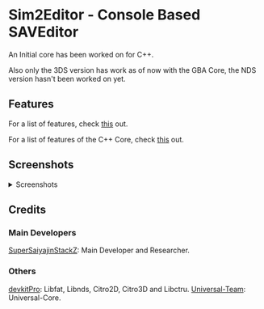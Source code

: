 # Sim2Editor - Console Based SAVEditor

An Initial core has been worked on for C++.

Also only the 3DS version has work as of now with the GBA Core, the NDS version hasn't been worked on yet.


## Features
For a list of features, check [this](https://github.com/Universal-Team/Sim2Editor/blob/console/Feature-List.md) out.

For a list of features of the C++ Core, check [this](https://github.com/Universal-Team/Sim2Editor/blob/console/Core-List.md) out.

## Screenshots

<details><summary>Screenshots</summary>

**Screenshots of the 3DS Version:**

## GBA Menus

### Cast Editor
![](https://github.com/Universal-Team/Sim2Editor/blob/console/screenshots/3DS/gbaCastEditorMain.png) ![](https://github.com/Universal-Team/Sim2Editor/blob/console/screenshots/3DS/gbaCastEditorMisc.png) ![](https://github.com/Universal-Team/Sim2Editor/blob/console/screenshots/3DS/gbaCastSelector.png)

### Episode Editor
![](https://github.com/Universal-Team/Sim2Editor/blob/console/screenshots/3DS/gbaEpisodeEditorMain.png) ![](https://github.com/Universal-Team/Sim2Editor/blob/console/screenshots/3DS/gbaEpisodeEditorMisc.png) ![](https://github.com/Universal-Team/Sim2Editor/blob/console/screenshots/3DS/gbaEpisodeSelector.png)

### Social Move Editor
![](https://github.com/Universal-Team/Sim2Editor/blob/console/screenshots/3DS/gbaSocialMoveEditor.png) ![](https://github.com/Universal-Team/Sim2Editor/blob/console/screenshots/3DS/gbaSocialMoveSelector.png)

### General Editor
![](https://github.com/Universal-Team/Sim2Editor/blob/console/screenshots/3DS/gbaGeneralEditorMain.png) ![](https://github.com/Universal-Team/Sim2Editor/blob/console/screenshots/3DS/gbaGeneralEditorCollectables.png)

### Slot Editor
![](https://github.com/Universal-Team/Sim2Editor/blob/console/screenshots/3DS/gbaSlotSelector.png) ![](https://github.com/Universal-Team/Sim2Editor/blob/console/screenshots/3DS/gbaSlotEditor.png)


## Inputs

### Keyboard
![](https://github.com/Universal-Team/Sim2Editor/blob/console/screenshots/3DS/keyboard.png)

### Numpad
![](https://github.com/Universal-Team/Sim2Editor/blob/console/screenshots/3DS/numpad.png)

## Other Menus

### MainMenu
![](https://github.com/Universal-Team/Sim2Editor/blob/console/screenshots/3DS/mainMenu.png)

### Editor
![](https://github.com/Universal-Team/Sim2Editor/blob/console/screenshots/3DS/editorMain.png)

### Settings
![](https://github.com/Universal-Team/Sim2Editor/blob/console/screenshots/3DS/settingsConfig.png) ![](https://github.com/Universal-Team/Sim2Editor/blob/console/screenshots/3DS/settingsAppInfo.png)

## Others

### Messages
![](https://github.com/Universal-Team/Sim2Editor/blob/console/screenshots/3DS/infoMessage.png) ![](https://github.com/Universal-Team/Sim2Editor/blob/console/screenshots/3DS/prompt.png)

### Utilities
![](https://github.com/Universal-Team/Sim2Editor/blob/console/screenshots/3DS/dirSelector.png) ![](https://github.com/Universal-Team/Sim2Editor/blob/console/screenshots/3DS/savSelector.png)

</details>

## Credits

### Main Developers
[SuperSaiyajinStackZ](https://github.com/SuperSaiyajinStackZ): Main Developer and Researcher.

### Others
[devkitPro](https://github.com/devkitPro): Libfat, Libnds, Citro2D, Citro3D and Libctru.
[Universal-Team](https://github.com/Universal-Team): Universal-Core.